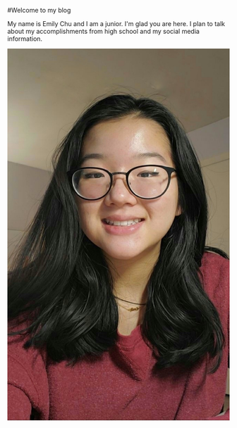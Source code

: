 #Welcome to my blog

My name is Emily Chu and I am a junior. 
I'm glad you are here. I plan to talk about my accomplishments from high school and my social media information.

![image](https://github.com/echu90050/github-pages-with-jekyll/blob/master/20200522_191345.jpg)
